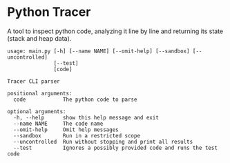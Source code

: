 # Python Tracer

A tool to inspect python code, analyzing it line by line and returning its state (stack and heap data).

```
usage: main.py [-h] [--name NAME] [--omit-help] [--sandbox] [--uncontrolled]
               [--test]
               [code]

Tracer CLI parser

positional arguments:
  code            The python code to parse

optional arguments:
  -h, --help      show this help message and exit
  --name NAME     The code name
  --omit-help     Omit help messages
  --sandbox       Run in a restricted scope
  --uncontrolled  Run without stopping and print all results
  --test          Ignores a possibly provided code and runs the test code
```
